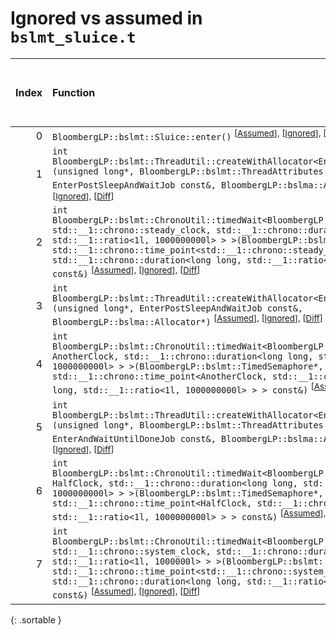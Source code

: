 # Ignored vs assumed in `bslmt_sluice.t`

<script src="../sorttable.js"></script>

|   Index | Function                                                                                                                                                                                                                                                                                                                                                                                                                                                             |   Difference in number of lines |   Function size difference in bytes |   Number of lines in assumed build | Number of bytes in assumed build   |   Number of lines in ignored build | Number of bytes in ignored build   |
|--------:|:---------------------------------------------------------------------------------------------------------------------------------------------------------------------------------------------------------------------------------------------------------------------------------------------------------------------------------------------------------------------------------------------------------------------------------------------------------------------|--------------------------------:|------------------------------------:|-----------------------------------:|:-----------------------------------|-----------------------------------:|:-----------------------------------|
|       0 | `BloombergLP::bslmt::Sluice::enter()` <sup>\[[Assumed](0.assume.s)\], \[[Ignored](0.none.s)\], \[[Diff](0.diff.html)\]                                                                                                                                                                                                                                                                                                                                               |                               4 |                                  16 |                                160 | 4,221,872                          |                                144 | 4,222,080                          |
|       1 | `int BloombergLP::bslmt::ThreadUtil::createWithAllocator<EnterPostSleepAndWaitJob>(unsigned long*, BloombergLP::bslmt::ThreadAttributes const&, EnterPostSleepAndWaitJob const&, BloombergLP::bslma::Allocator*)` <sup>\[[Assumed](1.assume.s)\], \[[Ignored](1.none.s)\], \[[Diff](1.diff.html)\]                                                                                                                                                                   |                              -6 |                                 -16 |                                336 | 4,219,136                          |                                352 | 4,219,168                          |
|       2 | `int BloombergLP::bslmt::ChronoUtil::timedWait<BloombergLP::bslmt::TimedSemaphore, std::__1::chrono::steady_clock, std::__1::chrono::duration<long long, std::__1::ratio<1l, 1000000000l> > >(BloombergLP::bslmt::TimedSemaphore*, std::__1::chrono::time_point<std::__1::chrono::steady_clock, std::__1::chrono::duration<long long, std::__1::ratio<1l, 1000000000l> > > const&)` <sup>\[[Assumed](2.assume.s)\], \[[Ignored](2.none.s)\], \[[Diff](2.diff.html)\] |                              -7 |                                 -32 |                                400 | 4,219,856                          |                                432 | 4,219,952                          |
|       3 | `int BloombergLP::bslmt::ThreadUtil::createWithAllocator<EnterPostSleepAndWaitJob>(unsigned long*, EnterPostSleepAndWaitJob const&, BloombergLP::bslma::Allocator*)` <sup>\[[Assumed](3.assume.s)\], \[[Ignored](3.none.s)\], \[[Diff](3.diff.html)\]                                                                                                                                                                                                                |                              -7 |                                 -32 |                                368 | 4,218,320                          |                                400 | 4,218,320                          |
|       4 | `int BloombergLP::bslmt::ChronoUtil::timedWait<BloombergLP::bslmt::TimedSemaphore, AnotherClock, std::__1::chrono::duration<long long, std::__1::ratio<1l, 1000000000l> > >(BloombergLP::bslmt::TimedSemaphore*, std::__1::chrono::time_point<AnotherClock, std::__1::chrono::duration<long long, std::__1::ratio<1l, 1000000000l> > > const&)` <sup>\[[Assumed](4.assume.s)\], \[[Ignored](4.none.s)\], \[[Diff](4.diff.html)\]                                     |                              -8 |                                 -32 |                                224 | 4,220,976                          |                                256 | 4,221,152                          |
|       5 | `int BloombergLP::bslmt::ThreadUtil::createWithAllocator<EnterAndWaitUntilDoneJob>(unsigned long*, BloombergLP::bslmt::ThreadAttributes const&, EnterAndWaitUntilDoneJob const&, BloombergLP::bslma::Allocator*)` <sup>\[[Assumed](5.assume.s)\], \[[Ignored](5.none.s)\], \[[Diff](5.diff.html)\]                                                                                                                                                                   |                              -8 |                                 -32 |                                336 | 4,217,680                          |                                368 | 4,217,648                          |
|       6 | `int BloombergLP::bslmt::ChronoUtil::timedWait<BloombergLP::bslmt::TimedSemaphore, HalfClock, std::__1::chrono::duration<long long, std::__1::ratio<1l, 1000000000l> > >(BloombergLP::bslmt::TimedSemaphore*, std::__1::chrono::time_point<HalfClock, std::__1::chrono::duration<long long, std::__1::ratio<1l, 1000000000l> > > const&)` <sup>\[[Assumed](6.assume.s)\], \[[Ignored](6.none.s)\], \[[Diff](6.diff.html)\]                                           |                              -9 |                                 -48 |                                224 | 4,219,472                          |                                272 | 4,219,520                          |
|       7 | `int BloombergLP::bslmt::ChronoUtil::timedWait<BloombergLP::bslmt::TimedSemaphore, std::__1::chrono::system_clock, std::__1::chrono::duration<long long, std::__1::ratio<1l, 1000000l> > >(BloombergLP::bslmt::TimedSemaphore*, std::__1::chrono::time_point<std::__1::chrono::system_clock, std::__1::chrono::duration<long long, std::__1::ratio<1l, 1000000l> > > const&)` <sup>\[[Assumed](7.assume.s)\], \[[Ignored](7.none.s)\], \[[Diff](7.diff.html)\]       |                             -10 |                                 -48 |                                400 | 4,220,416                          |                                448 | 4,220,544                          |
{: .sortable }
